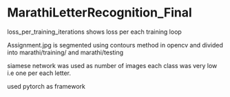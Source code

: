 # MarathiLetterRecognition_Final

loss_per_training_iterations shows loss per each training loop

Assignment.jpg is segmented using contours method in opencv and divided into marathi/training/ and marathi/testing

siamese network was used as number of images each class was very low i.e one per each letter.

used pytorch as framework
